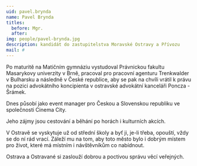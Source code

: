 ```yaml
---
uid: pavel.brynda
name: Pavel Brynda
titles:
  before: Mgr. 
  after: 
img: people/pavel-brynda.jpg
description: kandidát do zastupitelstva Moravské Ostravy a Přívozu
mail: #
---
```


Po maturitě na Matičním gymnáziu vystudoval Právnickou fakultu Masarykovy univerzity v Brně, pracoval pro pracovní agenturu Trenkwalder v Bulharsku a následně v České republice, aby se pak na chvíli vrátil k právu na pozici advokátního koncipienta v ostravské advokátní kanceláři Poncza - Šrámek.

Dnes působí jako event manager pro Českou a Slovenskou republiku ve společnosti Cinema City.

Jeho zájmy jsou cestování a běhání po horách i kulturních akcích.

V Ostravě se vyskytuje už od střední školy a byť ji, je-li třeba, opouští, vždy se do ní rád vrací. Záleží mu na tom, aby toto město bylo i dobrým místem pro život, které má místním i návštěvníkům co nabídnout.

Ostrava a Ostravané si zaslouží dobrou a poctivou správu věcí veřejných.

